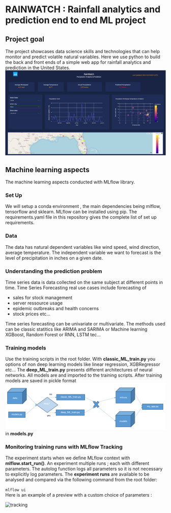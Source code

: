 # RAINWATCH : Rainfall analytics and prediction end to end ML project
## Project goal 
The project showcases data science skills and technologies that can help monitor and predict volatile natural variables. Here we use python to build the back and front ends of a simple web app for rainfall analytics and prediction in the United States.
<img src="assets/rainwatch_screenshot.png"/> 
## Machine learning aspects  
The  machine learning aspects conducted with MLflow library.

### Set Up
We will setup a conda environment , the main dependencies being mlflow, tensorflow and sklearn. MLflow can be installed using pip. The requirements.yaml file in this repository gives the complete list of set up requirements.

### Data

The data has natural dependent variables like wind speed, wind direction, average temperature. The independent variable we want to forecast is the level of precipitation in inches on a given date. 

### Understanding the prediction problem 
Time series data is data collected on the same subject at different points in time. Time Series Forecasting real use cases include  forecasting of 
* sales for stock management
* server ressource usage 
* epidemic outbreaks and health concerns
* stock prices etc...

Time series forecasting can be univariate or multivariate. The methods used can be classic statitics like ARIMA and SARIMA or Machine learning XGBoost, Random Forest or RNN, LSTM tec...

### Training models
Use the training scripts in the root folder. With **classic_ML_train.py** you options of non deep learning models like linear regression, XGBRegressor  etc... The **deep_ML_train.py** presents different architectures of neural networks. All models are and imported to the training scripts. After training models are saved in pickle format 
 ![training](assets/archi.png)in **models.py** 


### Monitoring training runs with MLflow Tracking

The experiment starts when we define MLflow context with **mlflow.start_run()**. An experiment multiple runs ; each with different parameters. The autolog function logs all parameters so it is not necessary to explicitly log parameters. 
The **experiment runs** are available to be analysed and compared via the following command from the root folder:

``` mlflow ui ``` <br>
Here is an example of a preview with a custom choice of parameters :

![tracking](assets/mlflow_runs.png)
